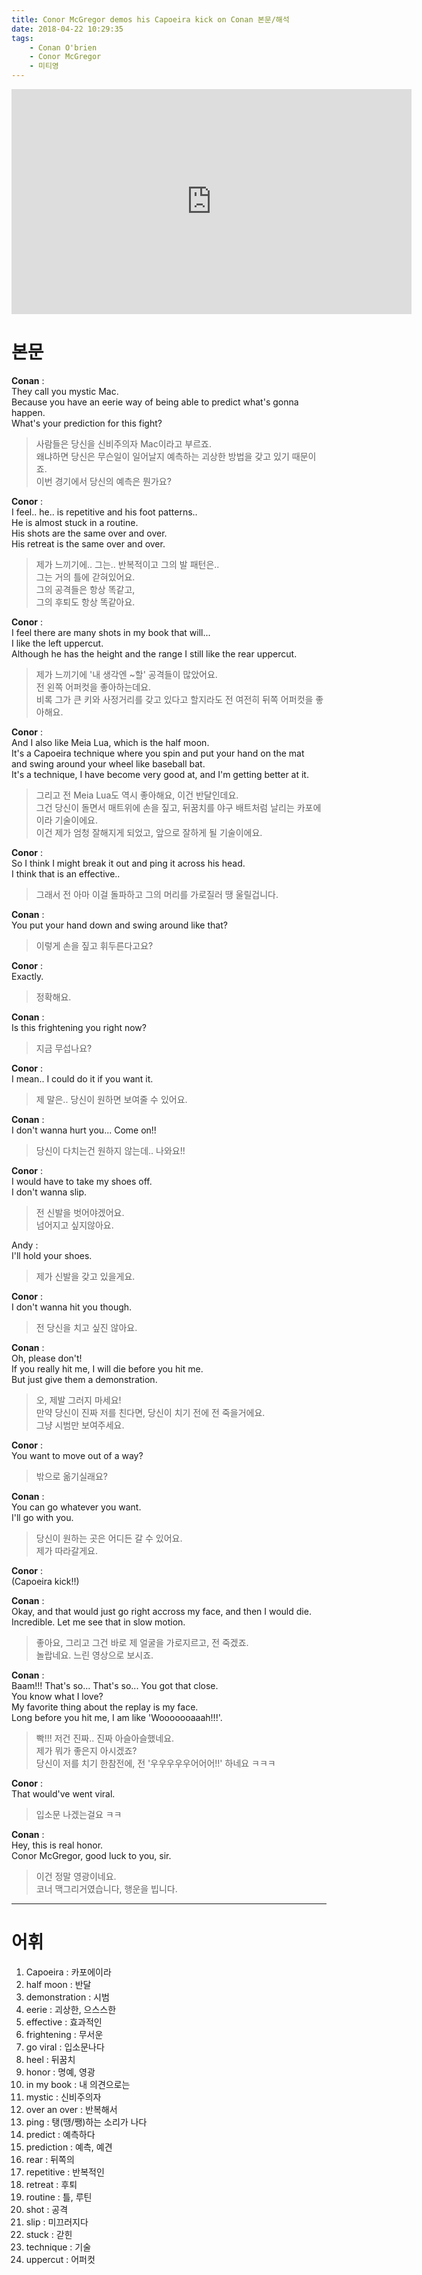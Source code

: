 ```yaml
---
title: Conor McGregor demos his Capoeira kick on Conan 본문/해석
date: 2018-04-22 10:29:35
tags:
    - Conan O'brien
    - Conor McGregor
    - 미티영
---
```


<iframe width="640" height="360" src="https://www.youtube.com/embed/O6hAm0LC7dA" frameborder="0" allow="autoplay; encrypted-media" allowfullscreen></iframe>

# 본문
**Conan** :  
They call you mystic Mac.  
Because you have an eerie way of being able to predict what's gonna happen.  
What's your prediction for this fight?  
> 사람들은 당신을 신비주의자 Mac이라고 부르죠.  
왜냐하면 당신은 무슨일이 일어날지 예측하는 괴상한 방법을 갖고 있기 때문이죠.  
이번 경기에서 당신의 예측은 뭔가요?  

**Conor** :  
I feel.. he.. is repetitive and his foot patterns..  
He is almost stuck in a routine.  
His shots are the same over and over.  
His retreat is the same over and over.  
> 제가 느끼기에.. 그는.. 반복적이고 그의 발 패턴은..  
그는 거의 틀에 갇혀있어요.  
그의 공격들은 항상 똑같고,  
그의 후퇴도 항상 똑같아요.  

**Conor** :  
I feel there are many shots in my book that will...  
I like the left uppercut.  
Although he has the height and the range I still like the rear uppercut.  
> 제가 느끼기에 '내 생각엔 ~할' 공격들이 많았어요.  
전 왼쪽 어퍼컷을 좋아하는데요.  
비록 그가 큰 키와 사정거리를 갖고 있다고 할지라도 전 여전히 뒤쪽 어퍼컷을 좋아해요.  

**Conor** :  
And I also like Meia Lua, which is the half moon.  
It's a Capoeira technique where you spin and put your hand on the mat  
and swing around your wheel like baseball bat.  
It's a technique, I have become very good at, and I'm getting better at it.  
> 그리고 전 Meia Lua도 역시 좋아해요, 이건 반달인데요.  
그건 당신이 돌면서 매트위에 손을 짚고, 뒤꿈치를 야구 배트처럼 날리는 카포에이라 기술이에요.  
이건 제가 엄청 잘해지게 되었고, 앞으로 잘하게 될 기술이에요.  

**Conor** :  
So I think I might break it out and ping it across his head.  
I think that is an effective..  
> 그래서 전 아마 이걸 돌파하고 그의 머리를 가로질러 땡 울릴겁니다.  

**Conan** :  
You put your hand down and swing around like that?  
> 이렇게 손을 짚고 휘두른다고요?  

**Conor** :  
Exactly.  
> 정확해요.  

**Conan** :  
Is this frightening you right now?  
> 지금 무섭나요?  

**Conor** :  
I mean.. I could do it if you want it.  
> 제 말은.. 당신이 원하면 보여줄 수 있어요.  

**Conan** :  
I don't wanna hurt you... Come on!!  
> 당신이 다치는건 원하지 않는데.. 나와요!!  

**Conor** :  
I would have to take my shoes off.  
I don't wanna slip.  
> 전 신발을 벗어야겠어요.  
넘어지고 싶지않아요.  

Andy :  
I'll hold your shoes.  
> 제가 신발을 갖고 있을게요.  

**Conor** :  
I don't wanna hit you though.  
> 전 당신을 치고 싶진 않아요.  

**Conan** :  
Oh, please don't!  
If you really hit me, I will die before you hit me.  
But just give them a demonstration.  
> 오, 제발 그러지 마세요!  
만약 당신이 진짜 저를 친다면, 당신이 치기 전에 전 죽을거에요.  
그냥 시범만 보여주세요.  

**Conor** :  
You want to move out of a way?  
> 밖으로 옮기실래요?  

**Conan** :  
You can go whatever you want.  
I'll go with you.  
> 당신이 원하는 곳은 어디든 갈 수 있어요.  
제가 따라갈게요.  

**Conor** :  
(Capoeira kick!!)  

**Conan** :  
Okay, and that would just go right accross my face, and then I would die.  
Incredible. Let me see that in slow motion.  
> 좋아요, 그리고 그건 바로 제 얼굴을 가로지르고, 전 죽겠죠.  
놀랍네요. 느린 영상으로 보시죠.  

**Conan** :  
Baam!!! That's so... That's so... You got that close.  
You know what I love?  
My favorite thing about the replay is my face.  
Long before you hit me, I am like 'Wooooooaaah!!!'.  
> 빡!!! 저건 진짜.. 진짜 아슬아슬했네요.  
제가 뭐가 좋은지 아시겠죠?  
당신이 저를 치기 한참전에, 전 '우우우우우어어어!!' 하네요 ㅋㅋㅋ  

**Conor** :  
That would've went viral.  
> 입소문 나겠는걸요 ㅋㅋ  

**Conan** :  
Hey, this is real honor.  
Conor McGregor, good luck to you, sir.  
> 이건 정말 영광이네요.  
코너 맥그리거였습니다, 행운을 빕니다.  

--- 

# 어휘
1. Capoeira : 카포에이라
1. half moon : 반달
1. demonstration : 시범
1. eerie : 괴상한, 으스스한
1. effective : 효과적인
1. frightening : 무서운
1. go viral : 입소문나다
1. heel : 뒤꿈치
1. honor : 명예, 영광
1. in my book : 내 의견으로는
1. mystic : 신비주의자
1. over an over : 반복해서
1. ping : 탱(땡/쨍)하는 소리가 나다
1. predict : 예측하다
1. prediction : 예측, 예견
1. rear : 뒤쪽의
1. repetitive : 반복적인
1. retreat : 후퇴
1. routine : 틀, 루틴
1. shot : 공격
1. slip : 미끄러지다
1. stuck : 갇힌
1. technique : 기술
1. uppercut : 어퍼컷

<!-- more -->